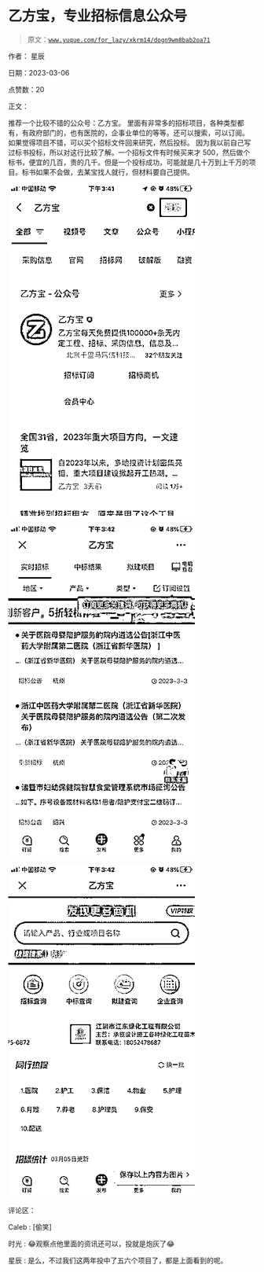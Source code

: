 # 乙方宝，专业招标信息公众号

> 原文：[`www.yuque.com/for_lazy/xkrm14/dogn9wm8bab2oa71`](https://www.yuque.com/for_lazy/xkrm14/dogn9wm8bab2oa71)

作者： 星辰 

日期：2023-03-06 

点赞数：20 

正文： 

推荐一个比较不错的公众号：乙方宝。 里面有非常多的招标项目，各种类型都有，有政府部门的，也有医院的，企事业单位的等等。还可以搜索，可以订阅。 如果觉得项目不错，可以买个招标文件回来研究，然后投标。 因为我以前自己写过标书投标，所以对这行比较了解。一个招标文件有时候买来才 500，然后做个标书，便宜的几百，贵的几千。但是一个投标成功，可能就是几十万到上千万的项目。标书如果不会做，去某宝找人就行，但材料要自己提供。 

![](img/6c6c0fec1e207b39b3180cf965e6bddc.png)  

![](img/707a7eb788e8a10423ead4c17bc49f30.png)  

![](img/c5529324ae2b03ec438593e3b3044599.png)  

评论区： 

Caleb : [偷笑] 

时光 : 😂观察点他里面的资讯还可以，投就是炮灰了😂 

星辰 : 是么，不过我们这两年投中了五六个项目了，都是上面看到的呢。 

